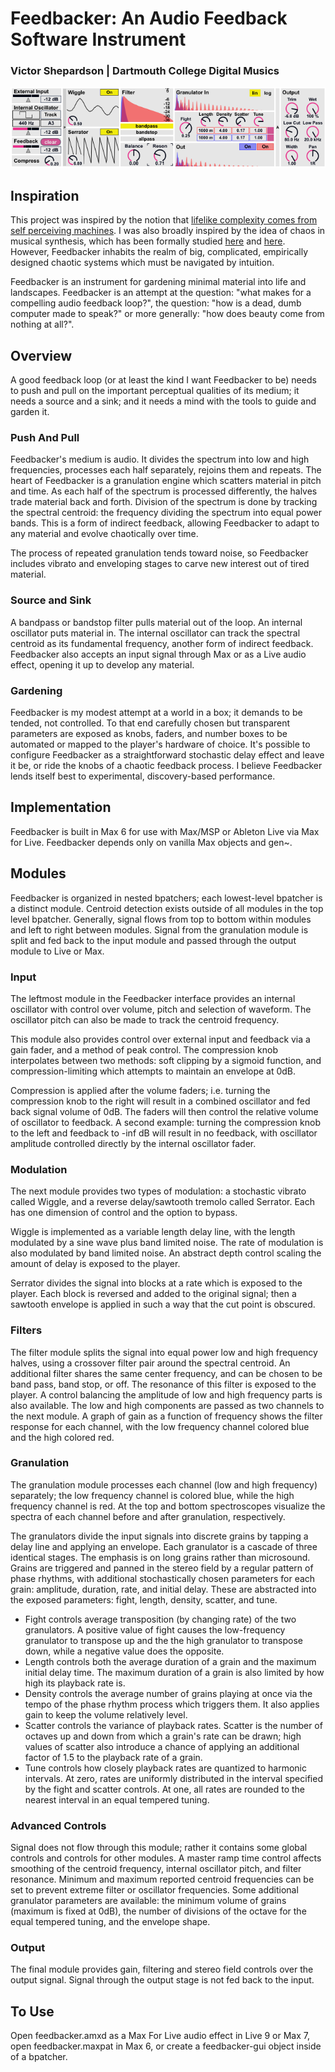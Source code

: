 # Feedbacker: An Audio Feedback Software Instrument

### Victor Shepardson | Dartmouth College Digital Musics

<img src="img/feedbacker-gui.png">

## Inspiration

This project was inspired by the notion that [lifelike complexity comes from self perceiving machines][1]. I was also broadly inspired by the idea of chaos in musical synthesis, which has been formally studied [here][2] and [here][3]. However, Feedbacker inhabits the realm of big, complicated, empirically designed chaotic systems which must be navigated by intuition.

Feedbacker is an instrument for gardening minimal material into life and landscapes. Feedbacker is an attempt at the question: "what makes for a compelling audio feedback loop?", the question: "how is a dead, dumb computer made to speak?" or more generally: "how does beauty come from nothing at all?".

## Overview

A good feedback loop (or at least the kind I want Feedbacker to be) needs to push and pull on the important perceptual qualities of its medium; it needs a source and a sink; and it needs a mind with the tools to guide and garden it.

### Push And Pull

Feedbacker's medium is audio. It divides the spectrum into low and high frequencies, processes each half separately, rejoins them and repeats. The heart of Feedbacker is a granulation engine which scatters material in pitch and time. As each half of the spectrum is processed differently, the halves trade material back and forth. Division of the spectrum is done by tracking the spectral centroid: the frequency dividing the spectrum into equal power bands. This is a form of indirect feedback, allowing Feedbacker to adapt to any material and evolve chaotically over time.

The process of repeated granulation tends toward noise, so Feedbacker includes vibrato and enveloping stages to carve new interest out of tired material.

### Source and Sink

A bandpass or bandstop filter pulls material out of the loop. An internal oscillator puts material in. The internal oscillator can track the spectral centroid as its fundamental frequency, another form of indirect feedback. Feedbacker also accepts an input signal through Max or as a Live audio effect, opening it up to develop any material.

### Gardening

Feedbacker is my modest attempt at a world in a box; it demands to be tended, not controlled. To that end carefully chosen but transparent parameters are exposed as knobs, faders, and number boxes to be automated or mapped to the player's hardware of choice. It's possible to configure Feedbacker as a straightforward stochastic delay effect and leave it be, or ride the knobs of a chaotic feedback process. I believe Feedbacker lends itself best to experimental, discovery-based performance.

## Implementation

Feedbacker is built in Max 6 for use with Max/MSP or Ableton Live via Max for Live. Feedbacker depends only on vanilla Max objects and gen~.

## Modules

Feedbacker is organized in nested bpatchers; each lowest-level bpatcher is a distinct module. Centroid detection exists outside of all modules in the top level bpatcher. Generally, signal flows from top to bottom within modules and left to right between modules. Signal from the granulation module is split and fed back to the input module and passed through the output module to Live or Max.

### Input

The leftmost module in the Feedbacker interface provides an internal oscillator with control over volume, pitch and selection of waveform. The oscillator pitch can also be made to track the centroid frequency.

This module also provides control over external input and feedback via a gain fader, and a method of peak control. The compression knob interpolates between two methods: soft clipping by a sigmoid function, and compression-limiting which attempts to maintain an envelope at 0dB.

Compression is applied after the volume faders; i.e. turning the compression knob to the right will result in a combined oscillator and fed back signal volume of 0dB. The faders will then control the relative volume of oscillator to feedback. A second example: turning the compression knob to the left and feedback to -inf dB will result in no feedback, with oscillator amplitude controlled directly by the internal oscillator fader.

### Modulation

The next module provides two types of modulation: a stochastic vibrato called Wiggle, and a reverse delay/sawtooth tremolo called Serrator. Each has one dimension of control and the option to bypass.

Wiggle is implemented as a variable length delay line, with the length modulated by a sine wave plus band limited noise. The rate of modulation is also modulated by band limited noise. An abstract depth control scaling the amount of delay is exposed to the player.

Serrator divides the signal into blocks at a rate which is exposed to the player. Each block is reversed and added to the original signal; then a sawtooth envelope is applied in such a way that the cut point is obscured.

### Filters

The filter module splits the signal into equal power low and high frequency halves, using a crossover filter pair around the spectral centroid. An additional filter shares the same center frequency, and can be chosen to be band pass, band stop, or off. The resonance of this filter is exposed to the player. A control balancing the amplitude of low and high frequency parts is also available. The low and high components are passed as two channels to the next module. A graph of gain as a function of frequency shows the filter response for each channel, with the low frequency channel colored blue and the high colored red.

### Granulation

The granulation module processes each channel (low and high frequency) separately; the low frequency channel is colored blue, while the high frequency channel is red. At the top and bottom spectroscopes visualize the spectra of each channel before and after granulation, respectively. 

The granulators divide the input signals into discrete grains by tapping a delay line and applying an envelope. Each granulator is a cascade of three identical stages. The emphasis is on long grains rather than microsound. Grains are triggered and panned in the stereo field by a regular pattern of phase rhythms, with additional stochastically chosen parameters for each grain: amplitude, duration, rate, and initial delay. These are abstracted into the exposed parameters: fight, length, density, scatter, and tune.

- Fight controls average transposition (by changing rate) of the two granulators. A positive value of fight causes the low-frequency granulator to transpose up and the the high granulator to transpose down, while a negative value does the opposite.
- Length controls both the average duration of a grain and the maximum initial delay time. The maximum duration of a grain is also limited by how high its playback rate is.
- Density controls the average number of grains playing at once via the tempo of the phase rhythm process which triggers them. It also applies gain to keep the volume relatively level.
- Scatter controls the variance of playback rates. Scatter is the number of octaves up and down from which a grain's rate can be drawn; high values of scatter also introduce a chance of applying an additional factor of 1.5 to the playback rate of a grain.
- Tune controls how closely playback rates are quantized to harmonic intervals. At zero, rates are uniformly distributed in the interval specified by the fight and scatter controls. At one, all rates are rounded to the nearest interval in an equal tempered tuning.

### Advanced Controls

Signal does not flow through this module; rather it contains some global controls and controls for other modules. A master ramp time control affects smoothing of the centroid frequency, internal oscillator pitch, and filter resonance. Minimum and maximum reported centroid frequencies can be set to prevent extreme filter or oscillator frequencies. Some additional granulator parameters are available: the minimum volume of grains (maximum is fixed at 0dB), the number of divisions of the octave for the equal tempered tuning, and the envelope shape.

### Output

The final module provides gain, filtering and stereo field controls over the output signal. Signal through the output stage is not fed back to the input.

## To Use

Open feedbacker.amxd as a Max For Live audio effect in Live 9 or Max 7, open feedbacker.maxpat in Max 6, or create a feedbacker-gui object inside of a bpatcher.

[1]: http://en.wikipedia.org/wiki/G%C3%B6del,_Escher,_Bach "Hofstadter, Douglas R. (1999) [1979], Gödel, Escher, Bach: An Eternal Golden Braid, Basic Books, ISBN 0-465-02656-7"

[2]: http://www.mitpressjournals.org/doi/pdf/10.1162/014892699559869 "Rodet, X., & Vergez, C. (1999). Nonlinear dynamics in physical models: Simple feedback-loop systems and properties. Computer Music Journal, 23(3), 18-34."

[3]: http://www.ee.berkeley.edu/~chua/papers/Mayer-Kress93.pdf "Mayer-Kress, G., Choi, I., Weber, N., Barger, R., & Hubler, A. (1993). Musical signals from Chua's circuit. Circuits and Systems II: Analog and Digital Signal Processing, IEEE Transactions on, 40(10), 688-695."